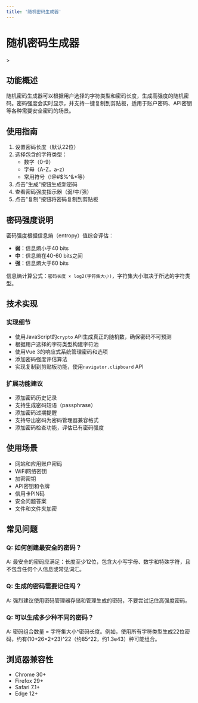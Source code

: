 ```yaml
---
title: '随机密码生成器'
---
```

# 随机密码生成器
<ArticleMetadata />
> <RandomKey />

## 功能概述

随机密码生成器可以根据用户选择的字符类型和密码长度，生成高强度的随机密码。密码强度会实时显示，并支持一键复制到剪贴板，适用于账户密码、API密钥等各种需要安全密码的场景。

## 使用指南

1. 设置密码长度（默认22位）
2. 选择包含的字符类型：
   - 数字（0-9）
   - 字母（A-Z，a-z）
   - 常用符号（!@#$%^&*等）
3. 点击"生成"按钮生成新密码
4. 查看密码强度指示器（弱/中/强）
5. 点击"复制"按钮将密码复制到剪贴板

## 密码强度说明

密码强度根据信息熵（entropy）值综合评估：

- **弱**：信息熵小于40 bits
- **中**：信息熵在40-60 bits之间
- **强**：信息熵大于60 bits

信息熵计算公式：`密码长度 × log2(字符集大小)`，字符集大小取决于所选的字符类型。

## 技术实现

### 实现细节

- 使用JavaScript的`crypto` API生成真正的随机数，确保密码不可预测
- 根据用户选择的字符类型构建字符池
- 使用Vue 3的响应式系统管理密码和选项
- 添加密码强度评估算法
- 实现复制到剪贴板功能，使用`navigator.clipboard` API

### 扩展功能建议

- 添加密码历史记录
- 支持生成密码短语（passphrase）
- 添加密码过期提醒
- 支持导出密码为密码管理器兼容格式
- 添加密码检查功能，评估已有密码强度

## 使用场景

- 网站和应用账户密码
- WiFi网络密钥
- 加密密钥
- API密钥和令牌
- 信用卡PIN码
- 安全问题答案
- 文件和文件夹加密

## 常见问题

### Q: 如何创建最安全的密码？

A: 最安全的密码应满足：长度至少12位，包含大小写字母、数字和特殊字符，且不包含任何个人信息或常见词汇。

### Q: 生成的密码需要记住吗？

A: 强烈建议使用密码管理器存储和管理生成的密码，不要尝试记住高强度密码。

### Q: 可以生成多少种不同的密码？

A: 密码组合数量 = 字符集大小^密码长度。例如，使用所有字符类型生成22位密码，约有(10+26×2+23)^22（约85^22，约1.3e43）种可能组合。

## 浏览器兼容性

- Chrome 30+
- Firefox 29+
- Safari 7.1+
- Edge 12+
